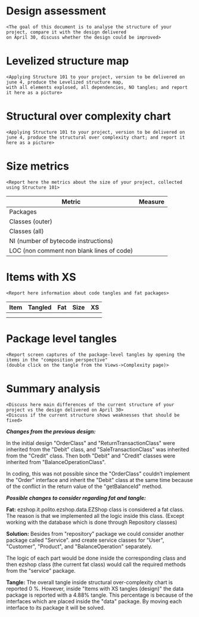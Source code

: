 # Design assessment


```
<The goal of this document is to analyse the structure of your project, compare it with the design delivered
on April 30, discuss whether the design could be improved>
```

# Levelized structure map
```
<Applying Structure 101 to your project, version to be delivered on june 4, produce the Levelized structure map,
with all elements explosed, all dependencies, NO tangles; and report it here as a picture>
```

# Structural over complexity chart
```
<Applying Structure 101 to your project, version to be delivered on june 4, produce the structural over complexity chart; and report it here as a picture>
```



# Size metrics

```
<Report here the metrics about the size of your project, collected using Structure 101>
```



| Metric                                    | Measure |
| ----------------------------------------- | ------- |
| Packages                                  |         |
| Classes (outer)                           |         |
| Classes (all)                             |         |
| NI (number of bytecode instructions)      |         |
| LOC (non comment non blank lines of code) |         |



# Items with XS

```
<Report here information about code tangles and fat packages>
```

| Item | Tangled | Fat  | Size | XS   |
| ---- | ------- | ---- | ---- | ---- |
|      |         |      |      |      |
|      |         |      |      |      |



# Package level tangles

```
<Report screen captures of the package-level tangles by opening the items in the "composition perspective" 
(double click on the tangle from the Views->Complexity page)>
```

# Summary analysis
```
<Discuss here main differences of the current structure of your project vs the design delivered on April 30>
<Discuss if the current structure shows weaknesses that should be fixed>

```

***Changes from the previous design:***

In the initial design "OrderClass" and "ReturnTransactionClass"  were inherited from the "Debit" class, and "SaleTransactionClass" was inherited from the "Credit" class. Then both "Debit" and "Credit" classes were inherited from "BalanceOperationClass".

In coding, this was not possible since the "OrderClass" couldn’t implement the "Order" interface and inherit the "Debit" class at the same time because of the conflict in the return value of the "getBalanceId" method.

***Possible changes to consider regarding fat and tangle:***

**Fat:** ezshop.it.polito.ezshop.data.EZShop class is considered a fat class. The reason is that we implemented all the logic inside this class. (Except working with the database which is done through Repository classes)

**Solution:** Besides from "repository" package we could consider another package called "Service". and create service classes for "User", "Customer", "Product", and "BalanceOperation" separately. 

The logic of each part would be done inside the corresponding class and then ezshop class (the current fat class) would call the required methods from the "service" package.

**Tangle:** The overall tangle inside structural over-complexity chart is reported 0 %. However, inside "Items with XS tangles (design)" the data package is reported with a 4.88% tangle. This percentage is because of the interfaces which are placed inside the "data" package. By moving each interface to its package it will be solved. 
